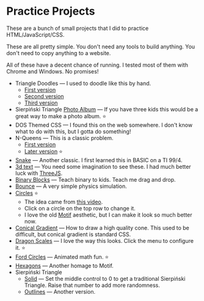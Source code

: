 # Practice Projects

These are a bunch of small projects that I did to practice HTML/JavaScript/CSS.

These are all pretty simple.
You don't need any tools to build anything.
You don't need to copy anything to a website.

All of these have a decent chance of running.
I tested most of them with Chrome and Windows.
No promises!

* Triangle Doodles — I used to doodle like this by hand.
  * [First version](https://tradeideasphilip.github.io/practice-projects/triangle-doodles/Triangles.html)
  * [Second version](https://tradeideasphilip.github.io/practice-projects/triangle-doodles/MoreColors.html)
  * [Third version](https://tradeideasphilip.github.io/practice-projects/triangle-doodles/3Colors.html)
* Sierpiński Triangle [Photo Album](https://tradeideasphilip.github.io/practice-projects/album/SierpińskiAlbum.html) — If you have three kids this would be a great way to make a photo album. ⭐
* DOS Themed CSS — I found this on the web somewhere.  I don't know what to do with this, but I gotta do something!
* N-Queens — This is a classic problem.
  * [First version](https://tradeideasphilip.github.io/practice-projects/n-queens/NQueens.html)
  * [Later version](https://tradeideasphilip.github.io/practice-projects/n-queens/NQueens4.html) ⭐
* [Snake](https://tradeideasphilip.github.io/practice-projects/snake/Snake.html) — Another classic.  I first learned this in BASIC on a TI 99/4.
* [3d text](https://tradeideasphilip.github.io/practice-projects/3d.html) — You need some imagination to see these.  I had much better luck with [ThreeJS](https://github.com/TradeIdeasPhilip/bounce-3d).
* [Binary Blocks](https://tradeideasphilip.github.io/practice-projects/BinaryBlocks.html) — Teach binary to kids.  Teach me drag and drop.
* [Bounce](https://tradeideasphilip.github.io/practice-projects/bounce.html) — A very simple physics simulation.
* [Circles](https://tradeideasphilip.github.io/practice-projects/Circles.html) ⭐
  * The idea came from [this video](https://www.youtube.com/watch?v=9JN5f7_3YmQ).
  * Click on a circle on the top row to change it.
  * I love the old [Motif](https://www.google.com/search?q=motif+x+windows&sxsrf=ALiCzsaYpHgDul1IN0c_WdWfKlLZqUUlwA:1657767543325&source=lnms&tbm=isch&sa=X&ved=2ahUKEwioyaissff4AhVNDkQIHeBRAmAQ_AUoAnoECAIQBA&biw=1536&bih=761&dpr=2.5#imgrc=KWNDW57BcZCEaM) aesthetic, but I can make it look so much better now.
* [Conical Gradient](https://tradeideasphilip.github.io/practice-projects/Cone.html) — How to draw a high quality cone.  This used to be difficult, but conical gradient is standard CSS.
* [Dragon Scales](https://tradeideasphilip.github.io/practice-projects/DragonScales.html) — I love the way this looks.  Click the menu to configure it. ⭐
* [Ford Circles](https://tradeideasphilip.github.io/practice-projects/FordCircles.html) — Animated math fun. ⭐
* [Hexagons](https://tradeideasphilip.github.io/practice-projects/Hexagons.html) — Another homage to Motif.
* Sierpiński Triangle
  * [Solid](https://tradeideasphilip.github.io/practice-projects/PhilipińskiTriangle.html) — Set the middle control to 0 to get a traditional Sierpiński Triangle.  Raise that number to add more randomness.
  * [Outlines](https://tradeideasphilip.github.io/practice-projects/SierpińskiTriangle.html) — Another version.